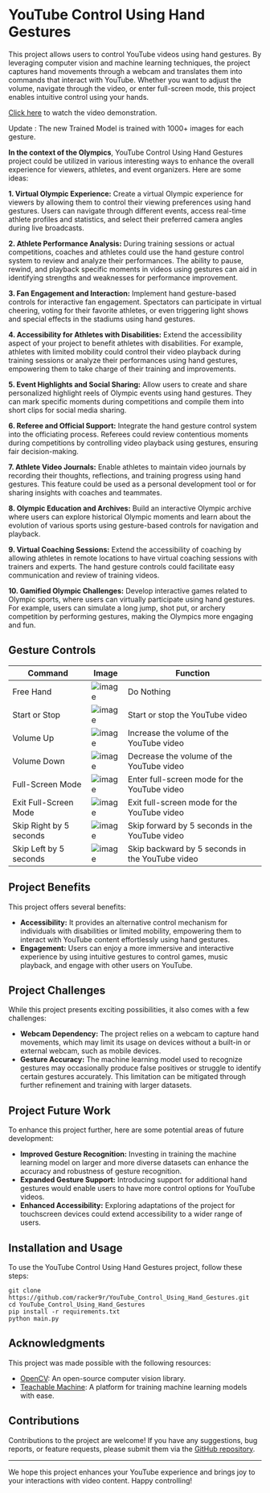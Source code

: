 # YouTube Control Using Hand Gestures

This project allows users to control YouTube videos using hand gestures. By leveraging computer vision and machine learning techniques, the project captures hand movements through a webcam and translates them into commands that interact with YouTube. Whether you want to adjust the volume, navigate through the video, or enter full-screen mode, this project enables intuitive control using your hands.

[Click here](https://youtu.be/wU_1KUNyMNk) to watch the video demonstration.

Update : The new Trained Model is trained with 1000+ images for each gesture.

**In the context of the Olympics**, YouTube Control Using Hand Gestures project could be utilized in various interesting ways to enhance the overall experience for viewers, athletes, and event organizers. Here are some ideas:

**1. Virtual Olympic Experience:** Create a virtual Olympic experience for viewers by allowing them to control their viewing preferences using hand gestures. Users can navigate through different events, access real-time athlete profiles and statistics, and select their preferred camera angles during live broadcasts.

**2. Athlete Performance Analysis:** During training sessions or actual competitions, coaches and athletes could use the hand gesture control system to review and analyze their performances. The ability to pause, rewind, and playback specific moments in videos using gestures can aid in identifying strengths and weaknesses for performance improvement.

**3. Fan Engagement and Interaction:** Implement hand gesture-based controls for interactive fan engagement. Spectators can participate in virtual cheering, voting for their favorite athletes, or even triggering light shows and special effects in the stadiums using hand gestures.

**4. Accessibility for Athletes with Disabilities:** Extend the accessibility aspect of your project to benefit athletes with disabilities. For example, athletes with limited mobility could control their video playback during training sessions or analyze their performances using hand gestures, empowering them to take charge of their training and improvements.

**5. Event Highlights and Social Sharing:** Allow users to create and share personalized highlight reels of Olympic events using hand gestures. They can mark specific moments during competitions and compile them into short clips for social media sharing.

**6. Referee and Official Support:** Integrate the hand gesture control system into the officiating process. Referees could review contentious moments during competitions by controlling video playback using gestures, ensuring fair decision-making.

**7. Athlete Video Journals:** Enable athletes to maintain video journals by recording their thoughts, reflections, and training progress using hand gestures. This feature could be used as a personal development tool or for sharing insights with coaches and teammates.

**8. Olympic Education and Archives:** Build an interactive Olympic archive where users can explore historical Olympic moments and learn about the evolution of various sports using gesture-based controls for navigation and playback.

**9. Virtual Coaching Sessions:** Extend the accessibility of coaching by allowing athletes in remote locations to have virtual coaching sessions with trainers and experts. The hand gesture controls could facilitate easy communication and review of training videos.

**10. Gamified Olympic Challenges:** Develop interactive games related to Olympic sports, where users can virtually participate using hand gestures. For example, users can simulate a long jump, shot put, or archery competition by performing gestures, making the Olympics more engaging and fun.

## Gesture Controls

| Command                | Image                                               | Function                                                     |
|------------------------|-----------------------------------------------------|--------------------------------------------------------------|
| Free Hand         |![image](https://github.com/racker9r/YouTube_Control_Using_Hand_Gestures/assets/111962760/7b4aff94-fd31-460d-8814-30b6ec9d393f) | Do Nothing                               |
| Start or Stop          |![image](https://github.com/racker9r/YouTube_Control_Using_Hand_Gestures/assets/111962760/dea67114-50d1-4fc4-ad4b-4fce85f629d4) | Start or stop the YouTube video                               |
| Volume Up              |![image](https://github.com/racker9r/YouTube_Control_Using_Hand_Gestures/assets/111962760/5793674d-1c2f-4e41-8cd3-54b30a9605cc) | Increase the volume of the YouTube video                      |
| Volume Down            |![image](https://github.com/racker9r/YouTube_Control_Using_Hand_Gestures/assets/111962760/bf2e7d70-f59d-4e17-861d-4853c0e13adf) | Decrease the volume of the YouTube video                      |
| Full-Screen Mode       |![image](https://github.com/racker9r/YouTube_Control_Using_Hand_Gestures/assets/111962760/ffe25f5c-e124-46fc-a6ba-8f771bef322c) | Enter full-screen mode for the YouTube video                  |
| Exit Full-Screen Mode  |![image](https://github.com/racker9r/YouTube_Control_Using_Hand_Gestures/assets/111962760/b71d84cb-7446-4627-8091-0dda5e874efc) | Exit full-screen mode for the YouTube video                   |
| Skip Right by 5 seconds|![image](https://github.com/racker9r/YouTube_Control_Using_Hand_Gestures/assets/111962760/4a2eb96d-4c38-4728-ab27-d87a81095ed6) | Skip forward by 5 seconds in the YouTube video                |
| Skip Left by 5 seconds |![image](https://github.com/racker9r/YouTube_Control_Using_Hand_Gestures/assets/111962760/639d0e1f-c498-43fd-aa32-83c39c441f42) | Skip backward by 5 seconds in the YouTube video               |

## Project Benefits

This project offers several benefits:

- **Accessibility:** It provides an alternative control mechanism for individuals with disabilities or limited mobility, empowering them to interact with YouTube content effortlessly using hand gestures.
- **Engagement:** Users can enjoy a more immersive and interactive experience by using intuitive gestures to control games, music playback, and engage with other users on YouTube.

## Project Challenges

While this project presents exciting possibilities, it also comes with a few challenges:

- **Webcam Dependency:** The project relies on a webcam to capture hand movements, which may limit its usage on devices without a built-in or external webcam, such as mobile devices.
- **Gesture Accuracy:** The machine learning model used to recognize gestures may occasionally produce false positives or struggle to identify certain gestures accurately. This limitation can be mitigated through further refinement and training with larger datasets.

## Project Future Work

To enhance this project further, here are some potential areas of future development:

- **Improved Gesture Recognition:** Investing in training the machine learning model on larger and more diverse datasets can enhance the accuracy and robustness of gesture recognition.
- **Expanded Gesture Support:** Introducing support for additional hand gestures would enable users to have more control options for YouTube videos.
- **Enhanced Accessibility:** Exploring adaptations of the project for touchscreen devices could extend accessibility to a wider range of users.

## Installation and Usage

To use the YouTube Control Using Hand Gestures project, follow these steps:

```shell
git clone https://github.com/racker9r/YouTube_Control_Using_Hand_Gestures.git
cd YouTube_Control_Using_Hand_Gestures
pip install -r requirements.txt
python main.py
```

## Acknowledgments

This project was made possible with the following resources:

- [OpenCV](https://opencv.org/): An open-source computer vision library.
- [Teachable Machine](https://teachablemachine.withgoogle.com/): A platform for training machine learning models with ease.

## Contributions

Contributions to the project are welcome! If you have any suggestions, bug reports, or feature requests, please submit them via the [GitHub repository](https://github.com/racker9r/YouTube_Control_Using_Hand_Gestures/issues).

---

We hope this project enhances your YouTube experience and brings joy to your interactions with video content. Happy controlling!

